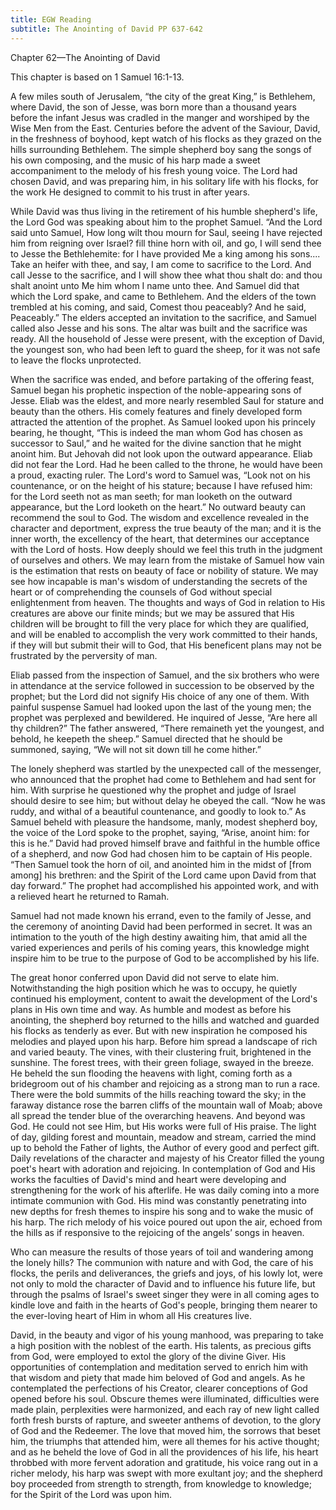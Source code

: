 ```yaml
---
title: EGW Reading
subtitle: The Anointing of David PP 637-642
---
```


Chapter 62—The Anointing of David

This chapter is based on 1 Samuel 16:1-13.

A few miles south of Jerusalem, “the city of the great King,” is Bethlehem, where David, the son of Jesse, was born more than a thousand years before the infant Jesus was cradled in the manger and worshiped by the Wise Men from the East. Centuries before the advent of the Saviour, David, in the freshness of boyhood, kept watch of his flocks as they grazed on the hills surrounding Bethlehem. The simple shepherd boy sang the songs of his own composing, and the music of his harp made a sweet accompaniment to the melody of his fresh young voice. The Lord had chosen David, and was preparing him, in his solitary life with his flocks, for the work He designed to commit to his trust in after years.

While David was thus living in the retirement of his humble shepherd's life, the Lord God was speaking about him to the prophet Samuel. “And the Lord said unto Samuel, How long wilt thou mourn for Saul, seeing I have rejected him from reigning over Israel? fill thine horn with oil, and go, I will send thee to Jesse the Bethlehemite: for I have provided Me a king among his sons.... Take an heifer with thee, and say, I am come to sacrifice to the Lord. And call Jesse to the sacrifice, and I will show thee what thou shalt do: and thou shalt anoint unto Me him whom I name unto thee. And Samuel did that which the Lord spake, and came to Bethlehem. And the elders of the town trembled at his coming, and said, Comest thou peaceably? And he said, Peaceably.” The elders accepted an invitation to the sacrifice, and Samuel called also Jesse and his sons. The altar was built and the sacrifice was ready. All the household of Jesse were present, with the exception of David, the youngest son, who had been left to guard the sheep, for it was not safe to leave the flocks unprotected.

When the sacrifice was ended, and before partaking of the offering feast, Samuel began his prophetic inspection of the noble-appearing sons of Jesse. Eliab was the eldest, and more nearly resembled Saul for stature and beauty than the others. His comely features and finely developed form attracted the attention of the prophet. As Samuel looked upon his princely bearing, he thought, “This is indeed the man whom God has chosen as successor to Saul,” and he waited for the divine sanction that he might anoint him. But Jehovah did not look upon the outward appearance. Eliab did not fear the Lord. Had he been called to the throne, he would have been a proud, exacting ruler. The Lord's word to Samuel was, “Look not on his countenance, or on the height of his stature; because I have refused him: for the Lord seeth not as man seeth; for man looketh on the outward appearance, but the Lord looketh on the heart.” No outward beauty can recommend the soul to God. The wisdom and excellence revealed in the character and deportment, express the true beauty of the man; and it is the inner worth, the excellency of the heart, that determines our acceptance with the Lord of hosts. How deeply should we feel this truth in the judgment of ourselves and others. We may learn from the mistake of Samuel how vain is the estimation that rests on beauty of face or nobility of stature. We may see how incapable is man's wisdom of understanding the secrets of the heart or of comprehending the counsels of God without special enlightenment from heaven. The thoughts and ways of God in relation to His creatures are above our finite minds; but we may be assured that His children will be brought to fill the very place for which they are qualified, and will be enabled to accomplish the very work committed to their hands, if they will but submit their will to God, that His beneficent plans may not be frustrated by the perversity of man.

Eliab passed from the inspection of Samuel, and the six brothers who were in attendance at the service followed in succession to be observed by the prophet; but the Lord did not signify His choice of any one of them. With painful suspense Samuel had looked upon the last of the young men; the prophet was perplexed and bewildered. He inquired of Jesse, “Are here all thy children?” The father answered, “There remaineth yet the youngest, and behold, he keepeth the sheep.” Samuel directed that he should be summoned, saying, “We will not sit down till he come hither.”

The lonely shepherd was startled by the unexpected call of the messenger, who announced that the prophet had come to Bethlehem and had sent for him. With surprise he questioned why the prophet and judge of Israel should desire to see him; but without delay he obeyed the call. “Now he was ruddy, and withal of a beautiful countenance, and goodly to look to.” As Samuel beheld with pleasure the handsome, manly, modest shepherd boy, the voice of the Lord spoke to the prophet, saying, “Arise, anoint him: for this is he.” David had proved himself brave and faithful in the humble office of a shepherd, and now God had chosen him to be captain of His people. “Then Samuel took the horn of oil, and anointed him in the midst of \[from among\] his brethren: and the Spirit of the Lord came upon David from that day forward.” The prophet had accomplished his appointed work, and with a relieved heart he returned to Ramah.

Samuel had not made known his errand, even to the family of Jesse, and the ceremony of anointing David had been performed in secret. It was an intimation to the youth of the high destiny awaiting him, that amid all the varied experiences and perils of his coming years, this knowledge might inspire him to be true to the purpose of God to be accomplished by his life.

The great honor conferred upon David did not serve to elate him. Notwithstanding the high position which he was to occupy, he quietly continued his employment, content to await the development of the Lord's plans in His own time and way. As humble and modest as before his anointing, the shepherd boy returned to the hills and watched and guarded his flocks as tenderly as ever. But with new inspiration he composed his melodies and played upon his harp. Before him spread a landscape of rich and varied beauty. The vines, with their clustering fruit, brightened in the sunshine. The forest trees, with their green foliage, swayed in the breeze. He beheld the sun flooding the heavens with light, coming forth as a bridegroom out of his chamber and rejoicing as a strong man to run a race. There were the bold summits of the hills reaching toward the sky; in the faraway distance rose the barren cliffs of the mountain wall of Moab; above all spread the tender blue of the overarching heavens. And beyond was God. He could not see Him, but His works were full of His praise. The light of day, gilding forest and mountain, meadow and stream, carried the mind up to behold the Father of lights, the Author of every good and perfect gift. Daily revelations of the character and majesty of his Creator filled the young poet's heart with adoration and rejoicing. In contemplation of God and His works the faculties of David's mind and heart were developing and strengthening for the work of his afterlife. He was daily coming into a more intimate communion with God. His mind was constantly penetrating into new depths for fresh themes to inspire his song and to wake the music of his harp. The rich melody of his voice poured out upon the air, echoed from the hills as if responsive to the rejoicing of the angels’ songs in heaven.

Who can measure the results of those years of toil and wandering among the lonely hills? The communion with nature and with God, the care of his flocks, the perils and deliverances, the griefs and joys, of his lowly lot, were not only to mold the character of David and to influence his future life, but through the psalms of Israel's sweet singer they were in all coming ages to kindle love and faith in the hearts of God's people, bringing them nearer to the ever-loving heart of Him in whom all His creatures live.

David, in the beauty and vigor of his young manhood, was preparing to take a high position with the noblest of the earth. His talents, as precious gifts from God, were employed to extol the glory of the divine Giver. His opportunities of contemplation and meditation served to enrich him with that wisdom and piety that made him beloved of God and angels. As he contemplated the perfections of his Creator, clearer conceptions of God opened before his soul. Obscure themes were illuminated, difficulties were made plain, perplexities were harmonized, and each ray of new light called forth fresh bursts of rapture, and sweeter anthems of devotion, to the glory of God and the Redeemer. The love that moved him, the sorrows that beset him, the triumphs that attended him, were all themes for his active thought; and as he beheld the love of God in all the providences of his life, his heart throbbed with more fervent adoration and gratitude, his voice rang out in a richer melody, his harp was swept with more exultant joy; and the shepherd boy proceeded from strength to strength, from knowledge to knowledge; for the Spirit of the Lord was upon him.